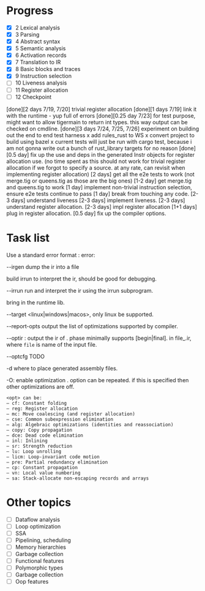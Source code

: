 # Progress
- [x] 2 Lexical analysis
- [x] 3 Parsing
- [x] 4 Abstract syntax
- [x] 5 Semantic analysis
- [x] 6 Activation records
- [x] 7 Translation to IR
- [x] 8 Basic blocks and traces
- [x] 9 Instruction selection
- [ ] 10 Liveness analysis
- [ ] 11 Register allocation
- [ ] 12 Checkpoint

[done][2 days 7/19, 7/20] trivial register allocation
[done][1 days 7/19] link it with the runtime - yup full of errors
[done][0.25 day 7/23] for test purpose, might want to allow tigermain to return int types. this way output can be checked on cmdline.
[done][3 days 7/24, 7/25, 7/26] experiment on building out the end to end test harness
    x add rules_rust to WS
    x convert project to build using bazel
    x current tests will just be run with cargo test, because i am not gonna write out a bunch of rust_library targets for no reason
[done][0.5 day] fix up the use and deps in the generated Instr objects for register allocation use. (no time spent as this should not work for trivial register allocation if we forgot to specify a source. at any rate, can revisit when implementing register allocation)
[2 days] get all the e2e tests to work (not merge.tig or queens.tig as those are the big ones)
[1-2 day] get merge.tig and queens.tig to work
[1 day] implement non-trivial instruction selection, ensure e2e tests continue to pass
[1 day] break from touching any code.
[2-3 days] understand liveness
[2-3 days] implement liveness.
[2-3 days] understand register allocation.
[2-3 days] impl register allocation
[1+1 days] plug in register allocation.
[0.5 day] fix up the compiler options.


# Task list
Use a standard error format <line>:<column> error:<description>

--irgen dump the ir into a file

build irrun to interpret the ir, should be good for debugging.

--irrun run and interpret the ir using the irrun subprogram.

bring in the runtime lib.

--target <linux|windows|macos>, only linux be supported.

--report-opts output the list of optimizations supported by compiler.

--optir <phase> : output the ir of <phase>. phase minimally supports [begin|final]. in file_<phase>.ir, where `file` is name of the input file.

--optcfg TODO

-d <path> where to place generated assembly files.

-O<opt>: enable optimization <opt>. option can be repeated. if this is specified then other optimizations are off.

    <opt> can be:
    – cf: Constant folding
    – reg: Register allocation
    – mc: Move coalescing (and register allocation)
    – cse: Common subexpression elimination
    – alg: Algebraic optimizations (identities and reassociation)
    – copy: Copy propagation
    – dce: Dead code elimination
    – inl: Inlining
    – sr: Strength reduction
    – lu: Loop unrolling
    – licm: Loop-invariant code motion
    – pre: Partial redundancy elimination
    – cp: Constant propagation
    – vn: Local value numbering
    – sa: Stack-allocate non-escaping records and arrays

# Other topics
- [ ] Dataflow analysis
- [ ] Loop optimization
- [ ] SSA
- [ ] Pipelining, scheduling
- [ ] Memory hierarchies
- [ ] Garbage collection
- [ ] Functional features
- [ ] Polymorphic types
- [ ] Garbage collection
- [ ] Oop features
